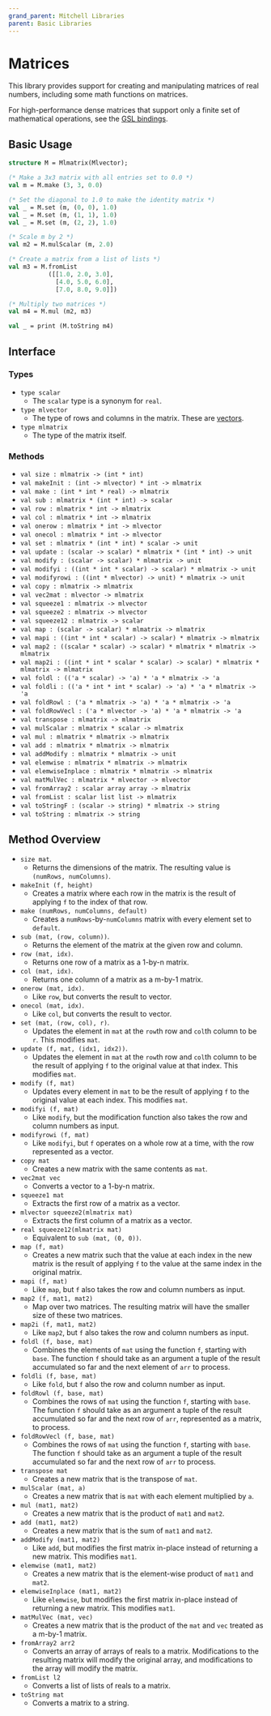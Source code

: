 ```yaml
---
grand_parent: Mitchell Libraries
parent: Basic Libraries
---
```

# Matrices

This library provides support for creating and manipulating matrices of real
numbers, including some math functions on matrices.

For high-performance dense matrices that support only a finite set of
mathematical operations, see the [GSL bindings](./gsl.md).

## Basic Usage

```sml
structure M = Mlmatrix(Mlvector);

(* Make a 3x3 matrix with all entries set to 0.0 *)
val m = M.make (3, 3, 0.0)

(* Set the diagonal to 1.0 to make the identity matrix *)
val _ = M.set (m, (0, 0), 1.0)
val _ = M.set (m, (1, 1), 1.0)
val _ = M.set (m, (2, 2), 1.0)

(* Scale m by 2 *)
val m2 = M.mulScalar (m, 2.0)

(* Create a matrix from a list of lists *)
val m3 = M.fromList
           ([[1.0, 2.0, 3.0],
             [4.0, 5.0, 6.0],
             [7.0, 8.0, 9.0]])

(* Multiply two matrices *)
val m4 = M.mul (m2, m3)

val _ = print (M.toString m4)
```

## Interface

### Types

- `type scalar`
  - The `scalar` type is a synonym for `real`.
- `type mlvector`
  - The type of rows and columns in the matrix. These are [vectors](./mlvector.md).
- `type mlmatrix`
  - The type of the matrix itself.

### Methods

- `val size : mlmatrix -> (int * int)`
- `val makeInit : (int -> mlvector) * int -> mlmatrix`
- `val make : (int * int * real) -> mlmatrix`
- `val sub : mlmatrix * (int * int) -> scalar`
- `val row : mlmatrix * int -> mlmatrix`
- `val col : mlmatrix * int -> mlmatrix`
- `val onerow : mlmatrix * int -> mlvector`
- `val onecol : mlmatrix * int -> mlvector`
- `val set : mlmatrix * (int * int) * scalar -> unit`
- `val update : (scalar -> scalar) * mlmatrix * (int * int) -> unit`
- `val modify : (scalar -> scalar) * mlmatrix -> unit`
- `val modifyi : ((int * int * scalar) -> scalar) * mlmatrix -> unit`
- `val modifyrowi : ((int * mlvector) -> unit) * mlmatrix -> unit`
- `val copy : mlmatrix -> mlmatrix`
- `val vec2mat : mlvector -> mlmatrix`
- `val squeeze1 : mlmatrix -> mlvector`
- `val squeeze2 : mlmatrix -> mlvector`
- `val squeeze12 : mlmatrix -> scalar`
- `val map : (scalar -> scalar) * mlmatrix -> mlmatrix`
- `val mapi : ((int * int * scalar) -> scalar) * mlmatrix -> mlmatrix`
- `val map2 : ((scalar * scalar) -> scalar) * mlmatrix * mlmatrix -> mlmatrix`
- `val map2i : ((int * int * scalar * scalar) -> scalar) * mlmatrix * mlmatrix -> mlmatrix`
- `val foldl : (('a * scalar) -> 'a) * 'a * mlmatrix -> 'a`
- `val foldli : (('a * int * int * scalar) -> 'a) * 'a * mlmatrix -> 'a`
- `val foldRowl : ('a * mlmatrix -> 'a) * 'a * mlmatrix -> 'a`
- `val foldRowVecl : ('a * mlvector -> 'a) * 'a * mlmatrix -> 'a`
- `val transpose : mlmatrix -> mlmatrix`
- `val mulScalar : mlmatrix * scalar -> mlmatrix`
- `val mul : mlmatrix * mlmatrix -> mlmatrix`
- `val add : mlmatrix * mlmatrix -> mlmatrix`
- `val addModify : mlmatrix * mlmatrix -> unit`
- `val elemwise : mlmatrix * mlmatrix -> mlmatrix`
- `val elemwiseInplace : mlmatrix * mlmatrix -> mlmatrix`
- `val matMulVec : mlmatrix * mlvector -> mlvector`
- `val fromArray2 : scalar array array -> mlmatrix`
- `val fromList : scalar list list -> mlmatrix`
- `val toStringF : (scalar -> string) * mlmatrix -> string`
- `val toString : mlmatrix -> string`

## Method Overview

- `size mat`.
    - Returns the dimensions of the matrix. The resulting value is `(numRows, numColumns)`.
- `makeInit (f, height)`
    - Creates a matrix where each row in the matrix is the result of applying
      `f` to the index of that row.
- `make (numRows, numColumns, default)`
    - Creates a `numRows`-by-`numColumns` matrix with every element set to `default`.
- `sub (mat, (row, column))`.
  - Returns the element of the matrix at the given row and column.
- `row (mat, idx)`.
  - Returns one row of a matrix as a 1-by-n matrix.
- `col (mat, idx)`.
  - Returns one column of a matrix as a m-by-1 matrix.
- `onerow (mat, idx)`.
  - Like `row`, but converts the result to vector.
- `onecol (mat, idx)`.
  - Like `col`, but converts the result to vector.
- `set (mat, (row, col), r)`.
  - Updates the element in `mat` at the `row`th row and `col`th column to be
    `r`. This modifies `mat`.
- `update (f, mat, (idx1, idx2))`.
  - Updates the element in `mat` at the `row`th row and `col`th column to be the
    result of applying `f` to the original value at that index. This modifies
    `mat`.
- `modify (f, mat)`
  - Updates every element in `mat` to be the result of applying `f` to the
    original value at each index. This modifies `mat`.
- `modifyi (f, mat)`
  - Like `modify`, but the modification function also takes the row and column
    numbers as input.
- `modifyrowi (f, mat)`
  - Like `modifyi`, but `f` operates on a whole row at a time, with the row
    represented as a vector.
- `copy mat`
  - Creates a new matrix with the same contents as `mat`.
- `vec2mat vec`
  - Converts a vector to a 1-by-n matrix.
- `squeeze1 mat`
  - Extracts the first row of a matrix as a vector.
- `mlvector squeeze2(mlmatrix mat)`
  - Extracts the first column of a matrix as a vector.
- `real squeeze12(mlmatrix mat)`
  - Equivalent to `sub (mat, (0, 0))`.
- `map (f, mat)`
  - Creates a new matrix such that the value at each index in the new matrix is
    the result of applying `f` to the value at the same index in the original
    matrix.
- `mapi (f, mat)`
  - Like `map`, but `f` also takes the row and column numbers as input.
- `map2 (f, mat1, mat2)`
  - Map over two matrices. The resulting matrix will have the smaller size of these two matrices.
- `map2i (f, mat1, mat2)`
  - Like `map2`, but `f` also takes the row and column numbers as input.
- `foldl (f, base, mat)`
  - Combines the elements of `mat` using the function `f`, starting with `base`.
    The function `f` should take as an argument a tuple of the result
    accumulated so far and the next element of `arr` to process.
- `foldli (f, base, mat)`
  - Like `fold`, but `f` also the row and column number as input.
- `foldRowl (f, base, mat)`
  - Combines the rows of `mat` using the function `f`, starting with `base`. The
    function `f` should take as an argument a tuple of the result accumulated so
    far and the next row of `arr`, represented as a matrix, to process.
- `foldRowVecl (f, base, mat)`
  - Combines the rows of `mat` using the function `f`, starting with `base`. The
    function `f` should take as an argument a tuple of the result accumulated so
    far and the next row of `arr` to process.
- `transpose mat`
  - Creates a new matrix that is the transpose of `mat`.
- `mulScalar (mat, a)`
  - Creates a new matrix that is `mat` with each element multiplied by `a`.
- `mul (mat1, mat2)`
  - Creates a new matrix that is the product of `mat1` and `mat2`.
- `add (mat1, mat2)`
  - Creates a new matrix that is the sum of `mat1` and `mat2`.
- `addModify (mat1, mat2)`
  - Like `add`, but modifies the first matrix in-place instead of returning a
    new matrix. This modifies `mat1`.
- `elemwise (mat1, mat2)`
  - Creates a new matrix that is the element-wise product of `mat1` and `mat2`.
- `elemwiseInplace (mat1, mat2)`
  - Like `elemwise`, but modifies the first matrix in-place instead of returning
    a new matrix. This modifies `mat1`.
- `matMulVec (mat, vec)`
  - Creates a new matrix that is the product of the `mat` and `vec` treated as a
    m-by-1 matrix.
- `fromArray2 arr2`
  - Converts an array of arrays of reals to a matrix. Modifications to the
    resulting matrix will modify the original array, and modifications to the
    array will modify the matrix.
- `fromList l2`
  - Converts a list of lists of reals to a matrix.
- `toString mat`
  -  Converts a matrix to a string.
